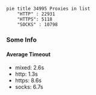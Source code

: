 
```mermaid
pie title 34995 Proxies in list
    "HTTP" : 22931
    "HTTPS": 5118
    "SOCKS" : 10798
```

### Some Info
#### Average Timeout

- mixed: 2.6s
- http: 1.3s
- https: 8.6s
- socks: 6.7s